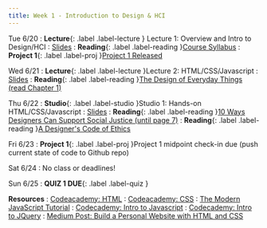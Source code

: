 ```yaml
---
title: Week 1 - Introduction to Design & HCI
---
```


Tue 6/20
: **Lecture**{: .label .label-lecture } Lecture 1: Overview and Intro to Design/HCI 
  : [Slides](#)
: **Reading**{: .label .label-reading }[Course Syllabus](../syllabus)
: **Project 1**{: .label .label-proj }[Project 1 Released](#)

Wed 6/21
: **Lecture**{: .label .label-lecture }Lecture 2: HTML/CSS/Javascript
  : [Slides](#)
: **Reading**{: .label .label-reading }[The Design of Everyday Things (read Chapter 1)](https://drive.google.com/file/d/1a23BfBZ8Dk97PBEwoTiYaM0Kw8WguVMT/view?usp=sharing)

Thu 6/22
: **Studio**{: .label .label-studio }Studio 1: Hands-on HTML/CSS/Javascript
  : [Slides](#)
: **Reading**{: .label .label-reading }[10 Ways Designers Can Support Social Justice (until page 7)](https://static1.squarespace.com/static/5d5d34e927fded000105ccc4/t/5db4be6fc494f4106d5a5826/1572126328315/DJ_2017_Issue3.pdf)
: **Reading**{: .label .label-reading }[A Designer's Code of Ethics](https://deardesignstudent.com/a-designers-code-of-ethics-f4a88aca9e95)

Fri 6/23
: **Project 1**{: .label .label-proj }Project 1 midpoint check-in due (push current state of code to Github repo)

Sat 6/24
: No class or deadlines!

Sun 6/25
: **QUIZ 1 DUE**{: .label .label-quiz }

**Resources**
: [Codeacademy: HTML](https://www.codecademy.com/learn/learn-html)
: [Codeacademy: CSS](https://www.codecademy.com/learn/learn-css)
: [The Modern JavaScript Tutorial](https://javascript.info/)
: [Codecademy: Intro to Javascript](https://www.codecademy.com/learn/introduction-to-javascript)
: [Codecademy: Intro to JQuery](https://www.codecademy.com/learn/learn-jquery)
: [Medium Post: Build a Personal Website with HTML and CSS](https://medium.com/@ianjsikes/build-a-personal-website-with-html-and-css-part-1-3013fb5dacd4)

